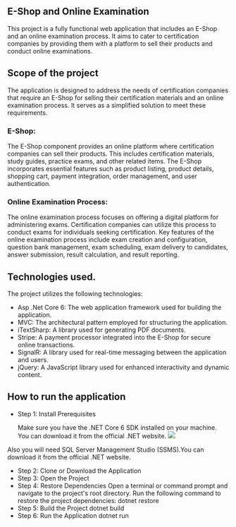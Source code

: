 ## E-Shop and Online Examination


This project is a fully functional web application that includes an E-Shop and an online examination process. 
It aims to cater to certification companies by providing them with a platform to sell their products and conduct online examinations.


## Scope of the project

The application is designed to address the needs of certification companies that require an E-Shop for selling their certification 
materials and an online examination process. It serves as a simplified solution to meet these requirements.

### E-Shop: 
The E-Shop component provides an online platform where certification companies can sell their products. 
This includes certification materials, study guides, practice exams, and other related items. 
The E-Shop incorporates essential features such as product listing, product details, shopping cart, 
payment integration, order management, and user authentication.


### Online Examination Process: 
The online examination process focuses on offering a digital platform for administering exams.
Certification companies can utilize this process to conduct exams for individuals seeking certification. 
Key features of the online examination process include exam creation and configuration, question bank management, 
exam scheduling, exam delivery to candidates, answer submission, result calculation, and result reporting.



## Technologies used.
The project utilizes the following technologies:

- Asp .Net Core 6: The web application framework used for building the application.
- MVC: The architectural pattern employed for structuring the application.
- iTextSharp: A library used for generating PDF documents.
- Stripe: A payment processor integrated into the E-Shop for secure online transactions.
- SignalR: A library used for real-time messaging between the application and users.
- jQuery: A JavaScript library used for enhanced interactivity and dynamic content.



## How to run the application

 - Step 1: Install Prerequisites

    Make sure you have the .NET Core 6 SDK installed on your machine. You can download it from the official .NET website.   <a href="https://dotnet.microsoft.com/en-us/download/dotnet/6.0">
    <img src="https://skillicons.dev/icons?i=.Net" />
  </a>
    Also you will need SQL Server Management Studio (SSMS).You can download it from the official .NET website.
    
 - Step 2: Clone or Download the Application
 - Step 3: Open the Project
 - Step 4: Restore Dependencies
    Open a terminal or command prompt and navigate to the project's root directory.
    Run the following command to restore the project dependencies: dotnet restore
 - Step 5: Build the Project
    dotnet build
 - Step 6: Run the Application
    dotnet run
